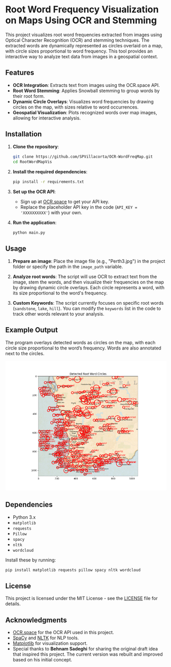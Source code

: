 # Root Word Frequency Visualization on Maps Using OCR and Stemming
This project visualizes root word frequencies extracted from images using Optical Character Recognition (OCR) and stemming techniques. The extracted words are dynamically represented as circles overlaid on a map, with circle sizes proportional to word frequency. This tool provides an interactive way to analyze text data from images in a geospatial context.

## Features
- **OCR Integration**: Extracts text from images using the OCR.space API.
- **Root Word Stemming**: Applies Snowball stemming to group words by their root form.
- **Dynamic Circle Overlays**: Visualizes word frequencies by drawing circles on the map, with sizes relative to word occurrences.
- **Geospatial Visualization**: Plots recognized words over map images, allowing for interactive analysis.

## Installation
1. **Clone the repository**:
   ```bash
   git clone https://github.com/SPVillacorta/OCR-WordFreqMap.git
   cd RootWordMapVis
   ```

2. **Install the required dependencies**:
   ```bash
   pip install -r requirements.txt
   ```

3. **Set up the OCR API**:
   - Sign up at [OCR.space](https://ocr.space/) to get your API key.
   - Replace the placeholder API key in the code (`API_KEY = 'XXXXXXXXXX'`) with your own.

4. **Run the application**:
   ```bash
   python main.py
   ```

## Usage

1. **Prepare an image**:
   Place the image file (e.g., "Perth3.jpg") in the project folder or specify the path in the `image_path` variable.

2. **Analyze root words**:
   The script will use OCR to extract text from the image, stem the words, and then visualize their frequencies on the map by drawing dynamic circle overlays. Each circle represents a word, with its size proportional to the word's frequency.

3. **Custom Keywords**:
   The script currently focuses on specific root words (`sandstone`, `lake`, `hill`). You can modify the `keywords` list in the code to track other words relevant to your analysis.

## Example Output

The program overlays detected words as circles on the map, with each circle size proportional to the word’s frequency. Words are also annotated next to the circles.

![Example Screenshot](example_output.png)

## Dependencies
- Python 3.x
- `matplotlib`
- `requests`
- `Pillow`
- `spacy`
- `nltk`
- `wordcloud`

Install these by running:
```bash
pip install matplotlib requests pillow spacy nltk wordcloud
```

## License
This project is licensed under the MIT License - see the [LICENSE](LICENSE) file for details.

## Acknowledgments
- [OCR.space](https://ocr.space/) for the OCR API used in this project.
- [SpaCy](https://spacy.io/) and [NLTK](https://www.nltk.org/) for NLP tools.
- [Matplotlib](https://matplotlib.org/) for visualization support.
- Special thanks to **Behnam Sadeghi** for sharing the original draft idea that inspired this project. The current version was rebuilt and improved based on his initial concept.
